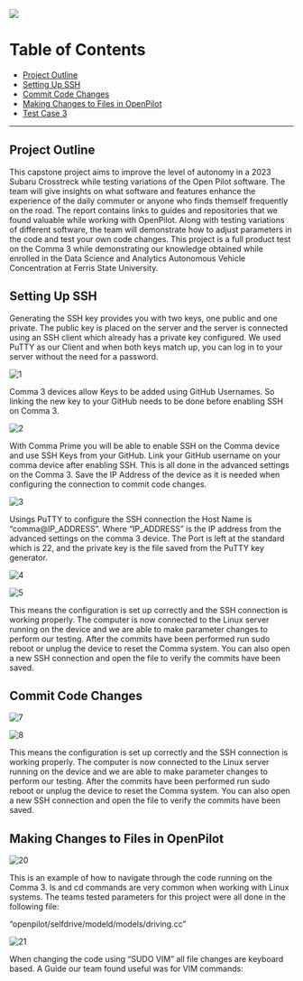 ![](https://i.imgur.com/b0ZyIx5.jpg)

Table of Contents
=======================
* [Project Outline](#project-outline)
* [Setting Up SSH](#setting-up-ssh)
* [Commit Code Changes](#commit-code-changes)
* [Making Changes to Files in OpenPilot](#making-changes-to-files-in-openPilot)
* [Test Case 3](#test-case-3)

---

Project Outline
------

This capstone project aims to improve the level of autonomy in a 2023 Subaru Crosstreck while testing variations of the Open Pilot software. The team will give insights on what software and features enhance the experience of the daily commuter or anyone who finds themself frequently on the road. The report contains links to guides and repositories that we found valuable while working with OpenPilot. Along with testing variations of different software, the team will demonstrate how to adjust parameters in the code and test your own code changes. This project is a full product test on the Comma 3 while demonstrating our knowledge obtained while enrolled in the Data Science and Analytics Autonomous Vehicle Concentration at Ferris State University. 

Setting Up SSH
------
Generating the SSH key provides you with two keys, one public and one private. The public key is placed on the server and the server is connected using an SSH client which already has a private key configured. We used PuTTY as our Client and when both keys match up, you can log in to your server without the need for a password.

![1](https://user-images.githubusercontent.com/24868690/235015644-6e396917-580d-490f-bd8d-beb2f0df0dfb.PNG)


Comma 3 devices allow Keys to be added using GitHub Usernames. So linking the new key to your GitHub needs to be done before enabling SSH on Comma 3. 

![2](https://user-images.githubusercontent.com/24868690/235015019-e7c853ec-aa5c-48d0-b11c-c8289cab3127.PNG)


With Comma Prime you will be able to enable SSH on the Comma device and use SSH Keys from your GitHub. Link your GitHub username on your comma device after enabling SSH. This is all done in the advanced settings on the Comma 3. Save the IP Address of the device as it is needed when configuring the connection to commit code changes. 

![3](https://user-images.githubusercontent.com/24868690/235015157-2571ed04-ea24-4ea2-85ab-246ad1f3c90c.PNG)


Usings PuTTY to configure the SSH connection the Host Name is “comma@IP_ADDRESS”. Where “IP_ADDRESS” is the IP address from the advanced settings on the comma 3 device. The Port is left at the standard which is 22, and the private key is the file saved from the PuTTY key generator. 

![4](https://user-images.githubusercontent.com/24868690/235015406-c403fb3d-c7ca-4a67-a243-d44964959d3a.PNG)

![5](https://user-images.githubusercontent.com/24868690/235016293-e723b2d0-8803-4f4c-a39c-7d3576cd1fd8.PNG)

This means the configuration is set up correctly and the SSH connection is working properly. The computer is now connected to the Linux server running on the device and we are able to make parameter changes to perform our testing. After the commits have been performed run sudo reboot or unplug the device to reset the Comma system. You can also open a new SSH connection and open the file to verify the commits have been saved. 


Commit Code Changes
------

![7](https://user-images.githubusercontent.com/24868690/235017980-75be3cf2-5a87-4ed4-a347-a09fe6e14d8f.PNG)

![8](https://user-images.githubusercontent.com/24868690/235018003-ae5c2290-ff9d-4293-8f3d-f81ccb8ff7f1.PNG)

This means the configuration is set up correctly and the SSH connection is working properly. The computer is now connected to the Linux server running on the device and we are able to make parameter changes to perform our testing. After the commits have been performed run sudo reboot or unplug the device to reset the Comma system. You can also open a new SSH connection and open the file to verify the commits have been saved.

Making Changes to Files in OpenPilot
------

![20](https://user-images.githubusercontent.com/24868690/235018972-e43f6587-28e5-458a-b994-646ecaa3cc3d.PNG)

This is an example of how to navigate through the code running on the Comma 3. ls and cd commands are very common when working with Linux systems. 
The teams tested parameters for this project were all done in the following file:

“openpilot/selfdrive/modeld/models/driving.cc”

![21](https://user-images.githubusercontent.com/24868690/235020061-590b50c8-12b7-4359-a663-7e100122bbad.PNG)

When changing the code using “SUDO VIM” all file changes are keyboard based. A Guide our team found useful was for VIM commands:

